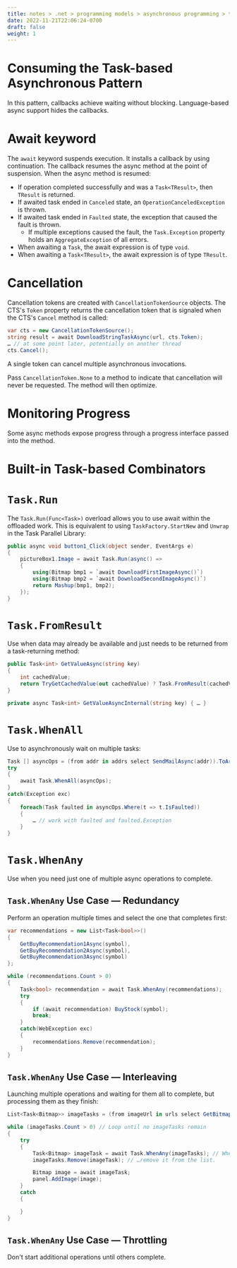 ```yaml
---
title: notes > .net > programming models > asynchronous programming > task-based asynchronous pattern (tap) (async await) > consuming tap
date: 2022-11-21T22:06:24-0700
draft: false
weight: 1
---
```

# Consuming the Task-based Asynchronous Pattern
In this pattern, callbacks achieve waiting without blocking. Language-based async support hides the callbacks.

# Await keyword
The `await` keyword suspends execution. It installs a callback by using continuation. The callback resumes the async method at the point of suspension. When the async method is resumed:
- If operation completed successfully and was a `Task<TResult>`, then `TResult` is returned.
- If awaited task ended in `Canceled` state, an `OperationCanceledException` is thrown.
- If awaited task ended in `Faulted` state, the exception that caused the fault is thrown.
  - If multiple exceptions caused the fault, the `Task.Exception` property holds an `AggregateException` of all errors.
- When awaiting a `Task`, the await expression is of type `void`.
- When awaiting a `Task<TResult>`, the await expression is of type `TResult`.

# Cancellation
Cancellation tokens are created with `CancellationTokenSource` objects. The CTS's `Token` property returns the cancellation token that is signaled when the CTS's `Cancel` method is called:
```cs
var cts = new CancellationTokenSource();
string result = await DownloadStringTaskAsync(url, cts.Token);
… // at some point later, potentially on another thread
cts.Cancel();
```
A single token can cancel multiple asynchronous invocations.

Pass `CancellationToken.None` to a method to indicate that cancellation will never be requested. The method will then optimize.

# Monitoring Progress
Some async methods expose progress through a progress interface passed into the method.

# Built-in Task-based Combinators
# `Task.Run`
The `Task.Run(Func<Task>)` overload allows you to use await within the offloaded work. This is equivalent to using `TaskFactory.StartNew` and `Unwrap` in the Task Parallel Library:
```cs
public async void button1_Click(object sender, EventArgs e)
{
    pictureBox1.Image = await Task.Run(async() =>
    {
        using(Bitmap bmp1 = `await DownloadFirstImageAsync()`)
        using(Bitmap bmp2 = `await DownloadSecondImageAsync()`)
        return Mashup(bmp1, bmp2);
    });
}
```
# `Task.FromResult`
Use when data may already be available and just needs to be returned from a task-returning method:
```cs
public Task<int> GetValueAsync(string key)
{
    int cachedValue;
    return TryGetCachedValue(out cachedValue) ? Task.FromResult(cachedValue) : GetValueAsyncInternal();
}

private async Task<int> GetValueAsyncInternal(string key) { … }
```
# `Task.WhenAll`
Use to asynchronously wait on multiple tasks:
```cs
Task [] asyncOps = (from addr in addrs select SendMailAsync(addr)).ToArray();
try
{
    await Task.WhenAll(asyncOps);
}
catch(Exception exc)
{
    foreach(Task faulted in asyncOps.Where(t => t.IsFaulted))
    {  
        … // work with faulted and faulted.Exception
    }
}
```
# `Task.WhenAny`
Use when you need just one of multiple async operations to complete.

## `Task.WhenAny` Use Case — Redundancy
Perform an operation multiple times and select the one that completes first:
```cs
var recommendations = new List<Task<bool>>()
{
    GetBuyRecommendation1Async(symbol),
    GetBuyRecommendation2Async(symbol),
    GetBuyRecommendation3Async(symbol)
};

while (recommendations.Count > 0)
{
    Task<bool> recommendation = await Task.WhenAny(recommendations);
    try
    {
        if (await recommendation) BuyStock(symbol);
        break;
    }
    catch(WebException exc)
    {
        recommendations.Remove(recommendation);
    }
}
```
## `Task.WhenAny` Use Case — Interleaving
Launching multiple operations and waiting for them all to complete, but processing them as they finish:
```cs
List<Task<Bitmap>> imageTasks = (from imageUrl in urls select GetBitmapAsync(imageUrl)).ToList();

while (imageTasks.Count > 0) // Loop until no imageTasks remain
{
    try
    {
        Task<Bitmap> imageTask = await Task.WhenAny(imageTasks); // When one finishes…
        imageTasks.Remove(imageTask); // …remove it from the list.

        Bitmap image = await imageTask;
        panel.AddImage(image);
    }
    catch 
    {

    }
}
```
## `Task.WhenAny` Use Case — Throttling
Don't start additional operations until others complete.
